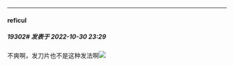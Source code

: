 

*****

####  reficul  
##### 19302#       发表于 2022-10-30 23:29

不爽啊，发刀片也不是这种发法啊<img src="https://static.saraba1st.com/image/smiley/face2017/138.png" referrerpolicy="no-referrer">

